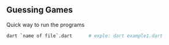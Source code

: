 Guessing Games
----

Quick way to run the programs

```sh
dart `name of file`.dart      # exple: dart example1.dart
```